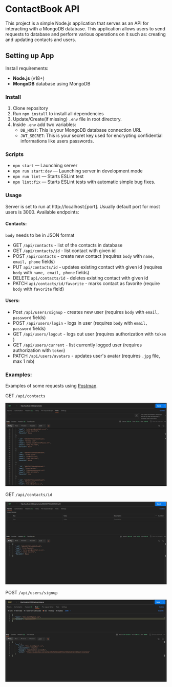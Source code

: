 # ContactBook API

This project is a simple Node.js application that serves as an API for interacting with a MongoDB database. This application allows users to send requests to database and perform various operations on it such as: creating and updating contacts and users.

## Setting up App

Install requirements:

- **Node.js** (v18+)
- **MongoDB** database using MongoDB

### Install

1. Clone repository
2. Run `npm install` to install all dependencies
3. Update/Create(if missing) `.env` file in root directory.
4. Inside `.env` add two variables:
   - `DB_HOST`: This is your MongoDB database connection URL
   - `JWT_SECRET`: This is your secret key used for encrypting confidential informations like users passwords.

### Scripts

- `npm start` &mdash; Launching server
- `npm run start:dev` &mdash; Launching server in development mode
- `npm run lint` &mdash; Starts ESLint test
- `npm lint:fix` &mdash; Starts ESLint tests with automatic simple bug fixes.

### Usage

Server is set to run at http://localhost:[port]. Usually default port for most users is 3000.
Available endpoints:

#### Contacts:

`body` needs to be in JSON format

- GET `/api/contacts` - list of the contacts in database
- GET `/api/contacts/id` - list contact with given id
- POST `/api/contacts` - create new contact (requires `body` with `name, email, phone` fields)
- PUT `api/contacts/id` - updates existing contact with given id (requires `body` with `name, email, phone` fields)
- DELETE `api/contacts/id` - deletes existing contact with given id
- PATCH `api/contacts/id/favorite` - marks contact as favorite (require `body` with `favorite` field)

#### Users:

- Post `/api/users/signup` - creates new user (requires `body` with `email, password` fields)
- POST `/api/users/login` - logs in user (requires `body` with `email, password` fields)
- GET `/api/users/logout` - logs out user (requires authorization with `token` )
- GET `/api/users/current` - list currently logged user (requires authorization with `token`)
- PATCH `/api/users/avatars` - updates user's avatar (requires `.jpg` file, max 1 mb)

### Examples:

Examples of some requests using <a href="https://www.postman.com" target="_blank">Postman</a>.

GET `/api/contacts`

![](./images/GET_contacts.jpg)

GET `/api/contacts/id`

![](./images//GET_contactsById.jpg)

POST `/api/users/signup`

![](./images//POST_signup.jpg)
